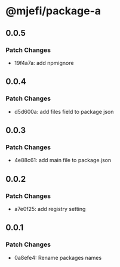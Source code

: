 # @mjefi/package-a

## 0.0.5

### Patch Changes

- 19f4a7a: add npmignore

## 0.0.4

### Patch Changes

- d5d600a: add files field to package json

## 0.0.3

### Patch Changes

- 4e88c61: add main file to package.json

## 0.0.2

### Patch Changes

- a7e0f25: add registry setting

## 0.0.1

### Patch Changes

- 0a8efe4: Rename packages names
